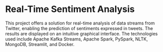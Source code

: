 # Real-Time Sentiment Analysis
This project offers a solution for real-time analysis of data streams from Twitter, enabling the prediction of sentiments expressed in tweets. The results are displayed on an intuitive graphical interface. The technologies used include Apache Kafka Streams, Apache Spark, PySpark, NLTK, MongoDB, Streamlit, and Docker.
